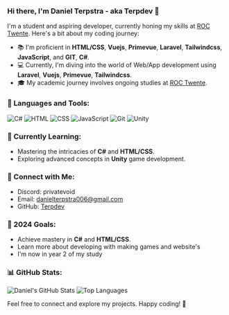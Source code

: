 ### Hi there, I'm Daniel Terpstra - aka Terpdev 👋

I'm a student and aspiring developer, currently honing my skills at [ROC Twente](https://www.rocvantwente.nl/). Here's a bit about my coding journey:

- 📚 I'm proficient in **HTML/CSS**, **Vuejs**, **Primevue**, **Laravel**, **Tailwindcss**, **JavaScript**, and **GIT**, **C#**.
- 💻 Currently, I'm diving into the world of Web/App development using **Laravel**, **Vuejs**, **Primevue**, **Tailwindcss**.
- 🎓 My academic journey involves ongoing studies at [ROC Twente](https://www.rocvantwente.nl/).

### 🔧 Languages and Tools:

![C#](https://img.shields.io/badge/C%23-239120?style=for-the-badge&logo=c-sharp&logoColor=white)
![HTML](https://img.shields.io/badge/HTML5-E34F26?style=for-the-badge&logo=html5&logoColor=white)
![CSS](https://img.shields.io/badge/CSS3-1572B6?style=for-the-badge&logo=css3&logoColor=white)
![JavaScript](https://img.shields.io/badge/JavaScript-F7DF1E?style=for-the-badge&logo=javascript&logoColor=black)
![Git](https://img.shields.io/badge/Git-F05032?style=for-the-badge&logo=git&logoColor=white)
![Unity](https://img.shields.io/badge/Unity-000000?style=for-the-badge&logo=unity&logoColor=white)

### 🌱 Currently Learning:

- Mastering the intricacies of **C#** and **HTML/CSS**.
- Exploring advanced concepts in **Unity** game development.

### 🤝 Connect with Me:

- Discord: privatevoid
- Email: danielterpstra006@gmail.com
- GitHub: [Terpdev](https://github.com/TerpDev)

### 🚀 2024 Goals:

- Achieve mastery in **C#** and **HTML/CSS**.
- Learn more about developing with making games and website's
- I'm now in year 2 of my study

### 📊 GitHub Stats:

![Daniel's GitHub Stats](https://github-readme-stats.vercel.app/api?username=TerpDev&theme=dark&show_icons=true&hide_border=true)
![Top Languages](https://github-readme-stats.vercel.app/api/top-langs/?username=TerpDev&layout=compact&theme=dark&show_icons=true&hide_border=true)

Feel free to connect and explore my projects. Happy coding! 🚀
